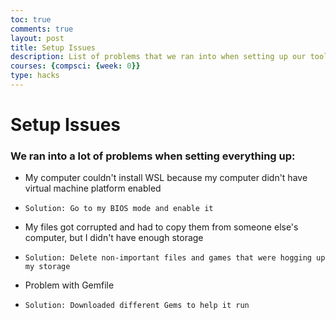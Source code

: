 ```yaml
---
toc: true
comments: true
layout: post
title: Setup Issues
description: List of problems that we ran into when setting up our tools
courses: {compsci: {week: 0}}
type: hacks
---
```


# Setup Issues

### We ran into a lot of problems when setting everything up:
- My computer couldn't install WSL because my computer didn't have virtual machine platform enabled
-     Solution: Go to my BIOS mode and enable it
- My files got corrupted and had to copy them from someone else's computer, but I didn't have enough storage
-     Solution: Delete non-important files and games that were hogging up my storage
- Problem with Gemfile
-     Solution: Downloaded different Gems to help it run
